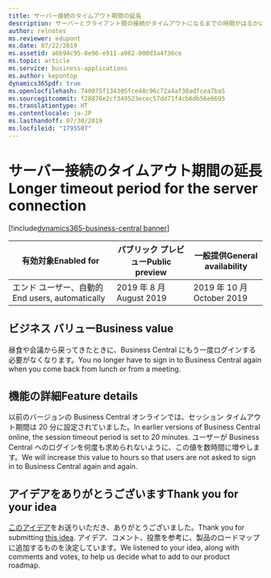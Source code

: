 ```yaml
---
title: サーバー接続のタイムアウト期間の延長
description: サーバーとクライアント間の接続がタイムアウトになるまでの時間がはるかに長くなりました。
author: relnotes
ms.reviewer: edupont
ms.date: 07/22/2019
ms.assetid: a6b94c95-8e96-e911-a962-000d3a4f36ce
ms.topic: article
ms.service: business-applications
ms.author: kepontop
dynamics365pdf: true
ms.openlocfilehash: 740075f134305fce48c96c72a4af38adfcea7ba5
ms.sourcegitcommit: f28876e2cf349523ecec57dd71f4cb6db56e6695
ms.translationtype: HT
ms.contentlocale: ja-JP
ms.lasthandoff: 07/30/2019
ms.locfileid: "1795507"
---
```

# <a name="longer-timeout-period-for-the-server-connection"></a><span data-ttu-id="63c86-103">サーバー接続のタイムアウト期間の延長</span><span class="sxs-lookup"><span data-stu-id="63c86-103">Longer timeout period for the server connection</span></span>
[!include[dynamics365-business-central banner](../includes/dynamics365-business-central.md)]

| <span data-ttu-id="63c86-104">有効対象</span><span class="sxs-lookup"><span data-stu-id="63c86-104">Enabled for</span></span>    |  <span data-ttu-id="63c86-105">パブリック プレビュー</span><span class="sxs-lookup"><span data-stu-id="63c86-105">Public preview</span></span> | <span data-ttu-id="63c86-106">一般提供</span><span class="sxs-lookup"><span data-stu-id="63c86-106">General availability</span></span> | 
| ---------- | ---------- |---------- |
|<span data-ttu-id="63c86-107">エンド ユーザー、自動的</span><span class="sxs-lookup"><span data-stu-id="63c86-107">End users, automatically</span></span>|<span data-ttu-id="63c86-108">2019 年 8 月</span><span class="sxs-lookup"><span data-stu-id="63c86-108">August 2019</span></span>| <span data-ttu-id="63c86-109">2019 年 10 月</span><span class="sxs-lookup"><span data-stu-id="63c86-109">October 2019</span></span>|


## <a name="business-value"></a><span data-ttu-id="63c86-110">ビジネス バリュー</span><span class="sxs-lookup"><span data-stu-id="63c86-110">Business value</span></span>
<!-- bv start -->
<span data-ttu-id="63c86-111">昼食や会議から戻ってきたときに、Business Central にもう一度ログインする必要がなくなります。</span><span class="sxs-lookup"><span data-stu-id="63c86-111">You no longer have to sign in to Business Central again when you come back from lunch or from a meeting.</span></span>
<!-- bv end -->



## <a name="feature-details"></a><span data-ttu-id="63c86-112">機能の詳細</span><span class="sxs-lookup"><span data-stu-id="63c86-112">Feature details</span></span>
<!--feature detail start -->
<span data-ttu-id="63c86-113">以前のバージョンの Business Central オンラインでは、セッション タイムアウト期間は 20 分に設定されていました。</span><span class="sxs-lookup"><span data-stu-id="63c86-113">In earlier versions of Business Central online, the session timeout period is set to 20 minutes.</span></span> <span data-ttu-id="63c86-114">ユーザーが Business Central へのログインを何度も求められないように、この値を数時間に増やします。</span><span class="sxs-lookup"><span data-stu-id="63c86-114">We will increase this value to hours so that users are not asked to sign in to Business Central again and again.</span></span>
<!--feature detail end -->











## <a name="thank-you-for-your-idea"></a><span data-ttu-id="63c86-115">アイデアをありがとうございます</span><span class="sxs-lookup"><span data-stu-id="63c86-115">Thank you for your idea</span></span>
<span data-ttu-id="63c86-116">[このアイデア](https://experience.dynamics.com/ideas/idea/?ideaid=8ca502d1-d36b-e911-b047-0003ff688f46)をお送りいただき、ありがとうございました。</span><span class="sxs-lookup"><span data-stu-id="63c86-116">Thank you for submitting [this idea](https://experience.dynamics.com/ideas/idea/?ideaid=8ca502d1-d36b-e911-b047-0003ff688f46).</span></span> <span data-ttu-id="63c86-117">アイデア、コメント、投票を参考に、製品のロードマップに追加するものを決定しています。</span><span class="sxs-lookup"><span data-stu-id="63c86-117">We listened to your idea, along with comments and votes, to help us decide what to add to our product roadmap.</span></span>
